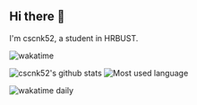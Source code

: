 ## Hi there 👋
I'm cscnk52, a student in HRBUST.
<!--
**cscnk52/cscnk52** is a ✨ _special_ ✨ repository because its `README.md` (this file) appears on your GitHub profile.

Here are some ideas to get you started:

- 🔭 I’m currently working on ...
- 🌱 I’m currently learning ...
- 👯 I’m looking to collaborate on ...
- 🤔 I’m looking for help with ...
- 💬 Ask me about ...
- 📫 How to reach me: ...
- 😄 Pronouns: ...
- ⚡ Fun fact: ...

some useful sources: https://github.com/abhisheknaiidu/awesome-github-profile-readme#tools 
-->
![wakatime](https://wakatime.com/badge/user/c24926a3-6b4d-4e87-a69e-40a7585eda1e.svg)

![cscnk52's github stats](https://github-readme-stats.vercel.app/api?username=cscnk52&show_icons=true&theme=tokyonight&include_all_commits=true&hide_border=true)
![Most used language](https://github-readme-stats.vercel.app/api/top-langs/?username=cscnk52&layout=compact&theme=tokyonight&include_all_commits=true&hide_border=true)

![wakatime daily](https://wakatime.com/share/@c24926a3-6b4d-4e87-a69e-40a7585eda1e/a29ae007-dbf5-4c74-a9e1-25d57d376cb4.svg)
